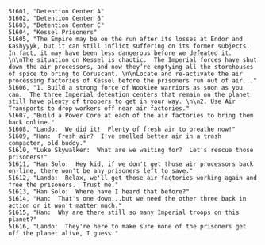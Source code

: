 ﻿```text
51601, "Detention Center A"
51602, "Detention Center B"
51603, "Detention Center C"
51604, "Kessel Prisoners"
51605, "The Empire may be on the run after its losses at Endor and Kashyyyk, but it can still inflict suffering on its former subjects.  In fact, it may have been less dangerous before we defeated it. \n\nThe situation on Kessel is chaotic.  The Imperial forces have shut down the air processors, and now they’re emptying all the storehouses of spice to bring to Coruscant. \n\nLocate and re-activate the air processing factories of Kessel before the prisoners run out of air..."
51606, "1. Build a strong force of Wookiee warriors as soon as you can.  The three Imperial detention centers that remain on the planet still have plenty of troopers to get in your way. \n\n2. Use Air Transports to drop workers off near air factories."
51607, "Build a Power Core at each of the air factories to bring them back online."
51608, "Lando:  We did it!  Plenty of fresh air to breathe now!"
51609, "Han:  Fresh air?  I've smelled better air in a trash compacter, old buddy."
51610, "Luke Skywalker:  What are we waiting for?  Let's rescue those prisoners!"
51611, "Han Solo:  Hey kid, if we don't get those air processors back on-line, there won't be any prisoners left to save."
51612, "Lando:  Relax, we'll get those air factories working again and free the prisoners.  Trust me."
51613, "Han Solo:  Where have I heard that before?"
51614, "Han:  That's one down...but we need the other three back in action or it won't matter much."
51615, "Han:  Why are there still so many Imperial troops on this planet?"
51616, "Lando:  They're here to make sure none of the prisoners get off the planet alive, I guess."
```